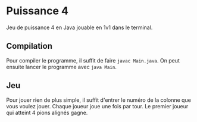 # Puissance 4
Jeu de puissance 4 en Java jouable en 1v1 dans le terminal.
## Compilation
Pour compiler le programme, il suffit de faire `javac Main.java`. On peut ensuite lancer le programme avec `java Main`.

## Jeu
Pour jouer rien de plus simple, il suffit d'entrer le numéro de la colonne que vous voulez jouer. Chaque joueur joue une fois par tour. Le premier joueur qui atteint 4 pions alignés gagne.